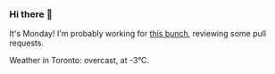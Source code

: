 ### Hi there :wave:

It's Monday! I'm probably working for [this bunch](https://github.com/kohofinancial), reviewing some pull requests.

Weather in Toronto: overcast, at -3°C.
